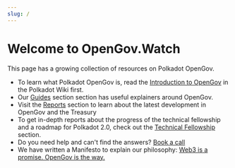 ```yaml
---
slug: /
---
```

# Welcome to OpenGov.Watch

This page has a growing collection of resources on Polkadot OpenGov.

- To learn what Polkadot OpenGov is, read the [Introduction to OpenGov](https://wiki.polkadot.network/docs/learn-polkadot-opengov) in the Polkadot Wiki first.
- Our [Guides](guides) section section has useful explainers around OpenGov.
- Visit the [Reports](reports) section to learn about the latest development in OpenGov and the Treasury
- To get in-depth reports about the progress of the technical fellowship and a roadmap for Polkadot 2.0, check out the [Technical Fellowship](technical-fellowship) section.
- Do you need help and can't find the answers? [Book a call](booking)
- We have written a Manifesto to explain our philosophy: [Web3 is a promise. OpenGov is the way.](/blog/web3-is-a-promise-opengov-is-the-way)
